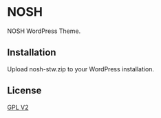 # NOSH

NOSH WordPress Theme.

## Installation

Upload nosh-stw.zip to your WordPress installation.

## License
[GPL V2](http://www.gnu.org/licenses/gpl-2.0.html)